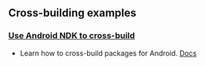 ## Cross-building examples

### [Use Android NDK to cross-build](android/ndk_basic)

- Learn how to cross-build packages for Android. [Docs](https://docs.conan.io/2/examples/cross_build/android.html)
